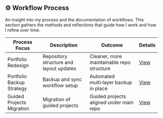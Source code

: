 ## ⚙️ Workflow Process

An insight into my process and the documentation of workflows. This section gathers the methods and reflections that guide how I work and how I refine over time.


| Process Focus              | Description                               | Outcome                                   | Details |
|-----------------------------|-------------------------------------------|-------------------------------------------|------|
| Portfolio Redesign          | Repository structure and layout updates   | Cleaner, more maintainable repo structure  | [View](https://github.com/musman-uk/portfolio/blob/main/workflow-process/portfolio-design/README.md) |
| Portfolio Backup Strategy   | Backup and sync workflow setup            | Automated multi‑layer backup in place      |  [View](https://github.com/musman-uk/portfolio/blob/main/workflow-process/portfolio-backup-strategy/README.md)    |
| Guided Projects Migration   | Migration of guided projects     | Guided projects aligned under main repo    |  [View](https://github.com/musman-uk/portfolio/blob/main/workflow-process/guided-projects-migration/README.md)  |

